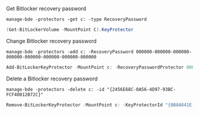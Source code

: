 Get Bitlocker recovery password

```Plain
manage-bde -protectors -get c: -type RecoveryPassword
```

```PowerShell
(Get-BitLockerVolume -MountPoint C).KeyProtector
```

Change Bitlocker recovery password

```Plain
manage-bde -protectors -add c: -RecoveryPassword 000000-000000-000000-000000-000000-000000-000000-000000
```

```PowerShell
Add-BitLockerKeyProtector -MountPoint c: -RecoveryPasswordProtector 000000-000000-000000-000000-000000-000000-000000-000000
```

Delete a Bitlocker recovery password

```Plain
manage-bde -protectors -delete c: -id "{2456E68C-0A56-4D97-93BC-FCF40812B72C}"
```

```PowerShell
Remove-BitLockerKeyProtector -MountPoint c: -KeyProtectorId "{0B8A841E-D694-4D51-8C88-07819D9D7CC4}"
```